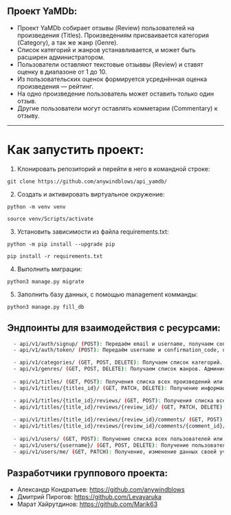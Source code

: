 ## **Проект YaMDb:**

- Проект YaMDb собирает отзывы (Review) пользователей на произведения (Titles).
Произведениям присваивается категория (Category), а так же жанр (Genre).
- Список категорий и жанров устанавливается, и может быть расширен администратором.
- Пользователи оставляют текстовые отзыввы (Review) и ставят оценку в диапазоне от 1 до 10.
- Из пользовательских оценок формируется усреднённая оценка произведения — рейтинг.
- На одно произведение пользователь может оставить только один отзыв.
- Другие пользователи могут оставлять комметарии (Commentary) к отзыву.
____
# Как запустить проект:
1) Клонировать репозиторий и перейти в него в командной строке:

`git clone https://github.com/anywindblows/api_yamdb/`

2) Cоздать и активировать виртуальное окружение:

`python -m venv venv`

`source venv/Scripts/activate`

3) Установить зависимости из файла requirements.txt:

`python -m pip install --upgrade pip`

`pip install -r requirements.txt`

4) Выполнить миграции:

`python3 manage.py migrate`

5) Заполнить базу данных, с помощью management комманды:

`python3 manage.py fill_db`

## **Эндпоинты для взаимодействия с ресурсами:**
```bash
  - api/v1/auth/signup/ (POST): Передаём email и username, получаем confirmation_code.
  - api/v1/auth/token/ (POST): Передаём username и confirmation_code, получаем token.

  - api/v1/categories/ (GET, POST, DELETE): Получаем список категорий. Администратор может добавить или удалить категорию.
  - api/v1/genres/ (GET, POST, DELETE): Получаем список жанров. Администратор может добавить или удалить жанр.
  
  - api/v1/titles/ (GET, POST): Получения списка всех произведений или добавления нового администратором.
  - api/v1/titles/{titles_id}/ (GET, PATCH, DELETE): Получение информации о произведении, частичное обновление информации или удаление произведения.

  - api/v1/titles/{title_id}/reviews/ (GET, POST): Получения списка всех отзывов или добавления нового.
  - api/v1/titles/{title_id}/reviews/{review_id}/ (GET, PATCH, DELETE): Полуение отзыва по id, частичное обновление или удаление отзыва по id.
  
  - api/v1/titles/{title_id}/reviews/{review_id}/comments/ (GET, POST): Получение списка всех комментариев или добавление комментария к отзыву.
  - api/v1/titles/{title_id}/reviews/{review_id}/comments/{comment_id}/ (GET, PATCH, DELETE): Получение комментария к отзыву, частичное обновление или удаление комментария к отзыву.
  
  - api/v1/users/ (GET, POST): Получение списка всех пользователей или создание нового пользователя администратором.
  - api/v1/users/{username}/ (GET, POST, DELETE): Получение пользователя или изменение/удаление данных пользователя по username администратором.
  - api/v1/users/me/ (GET, PATCH): Получение, изменение данных своей учетной записи пользователем.
```

## **Разработчики группового проекта:**
- Александр Кондратьев: https://github.com/anywindblows
- Дмитрий Пирогов:  https://github.com/Levayaruka
- Марат Хайрутдинов:   https://github.com/Marik63
